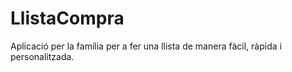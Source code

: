 # LlistaCompra
Aplicació per la família per a fer una llista de manera fàcil, ràpida i personalitzada.
